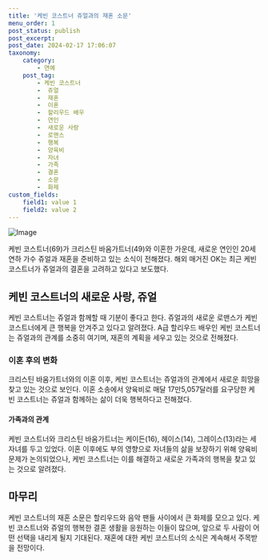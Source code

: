 ```yaml
---
title: '케빈 코스트너 쥬얼과의 재혼 소문'
menu_order: 1
post_status: publish
post_excerpt: 
post_date: 2024-02-17 17:06:07
taxonomy:
    category:
        - 연예
    post_tag:
        - 케빈 코스트너
        -  쥬얼
        -  재혼
        -  이혼
        -  할리우드 배우
        -  연인
        -  새로운 사랑
        -  로맨스
        -  행복
        -  양육비
        -  자녀
        -  가족
        -  결혼
        -  소문
        -  화제
custom_fields:
    field1: value 1
    field2: value 2
---
```


![Image](https://ssl.pstatic.net/mimgnews/image/609/2024/02/11/202402111727296710_1_20240211173203465.jpg?type=w540)

케빈 코스트너(69)가 크리스틴 바움가트너(49)와 이혼한 가운데, 새로운 연인인 20세 연하 가수 쥬얼과 재혼을 준비하고 있는 소식이 전해졌다. 해외 매거진 OK는 최근 케빈 코스트너가 쥬얼과의 결혼을 고려하고 있다고 보도했다. 
## 케빈 코스트너의 새로운 사랑, 쥬얼
케빈 코스트너는 쥬얼과 함께할 때 기분이 좋다고 한다. 쥬얼과의 새로운 로맨스가 케빈 코스트너에게 큰 행복을 안겨주고 있다고 알려졌다. A급 할리우드 배우인 케빈 코스트너는 쥬얼과의 관계를 소중히 여기며, 재혼의 계획을 세우고 있는 것으로 전해졌다.
### 이혼 후의 변화
크리스틴 바움가트너와의 이혼 이후, 케빈 코스트너는 쥬얼과의 관계에서 새로운 희망을 찾고 있는 것으로 보인다. 이혼 소송에서 양육비로 매달 17만5,057달러를 요구당한 케빈 코스트너는 쥬얼과 함께하는 삶이 더욱 행복하다고 전해졌다.
#### 가족과의 관계
케빈 코스트너와 크리스틴 바움가트너는 케이든(16), 헤이스(14), 그레이스(13)라는 세 자녀를 두고 있었다. 이혼 이후에도 부의 영향으로 자녀들의 삶을 보장하기 위해 양육비 문제가 논의되었으나, 케빈 코스트너는 이를 해결하고 새로운 가족과의 행복을 찾고 있는 것으로 알려졌다.
## 마무리
케빈 코스트너의 재혼 소문은 할리우드와 음악 팬들 사이에서 큰 화제를 모으고 있다. 케빈 코스트너와 쥬얼의 행복한 결혼 생활을 응원하는 이들이 많으며, 앞으로 두 사람이 어떤 선택을 내리게 될지 기대된다. 재혼에 대한 케빈 코스트너의 소식은 계속해서 주목받을 전망이다.
